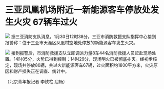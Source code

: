 # 三亚凤凰机场附近一新能源客车停放处发生火灾 67辆车过火

![](https://inews.gtimg.com/newsapp_bt/0/15634426744/1000)
据三亚消防支队消息，1月30日12时38分，三亚市消防救援支队指挥中心接到报警称：位于三亚市天涯区凤凰村空地处停放的新能源客车发生火灾。

![](https://inews.gtimg.com/newsapp_bt/0/15634427516/1000)
接到报警后，市消防救援支队立即调派力量8车44名消防救援人员赶赴现场处置。14时05分，火势已得到控制；14时29分，现场明火已被彻底扑灭。经初步核定，现场共停放80辆，共过火新能源客车67辆，过火面积约1800平方米，火灾原因和财产损失正在调查、统计中。

（北京青年报记者 李铁柱 屈畅）

